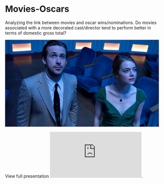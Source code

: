 # Movies-Oscars
Analyzing the link between movies and oscar wins/nominations. Do movies associated with a more decorated cast/director tend to perform better in terms of domestic gross total?  

![lala](https://github.com/jnlevine23/Movies-Oscars/blob/master/Img/lalaland.jpg?raw=true)

View full presentation ![here](https://github.com/jnlevine23/Movies-Oscars/blob/master/presentation.pdf "Presentation PDF").

